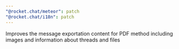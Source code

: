 ```yaml
---
"@rocket.chat/meteor": patch
"@rocket.chat/i18n": patch
---
```


Improves the message exportation content for PDF method including images and information about threads and files
